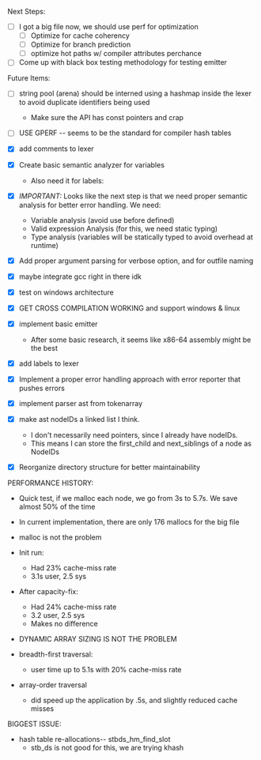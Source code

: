 Next Steps:

- [ ] I got a big file now, we should use perf for optimization
    - [ ] Optimize for cache coherency
    - [ ] Optimize for branch prediction
    - [ ] optimize hot paths w/ compiler attributes perchance
- [ ] Come up with black box testing methodology for testing emitter

Future Items:

- [ ] string pool (arena) should be interned using a hashmap inside the lexer to avoid duplicate identifiers being used
    - Make sure the API has const pointers and crap
- [ ] USE GPERF -- seems to be the standard for compiler hash tables

- [x] add comments to lexer
- [x] Create basic semantic analyzer for variables
    - Also need it for labels:
- [x] *IMPORTANT:* Looks like the next step is that we need proper semantic analysis for better error handling. We need:
    - Variable analysis (avoid use before defined)
    - Valid expression Analysis (for this, we need static typing)
    - Type analysis (variables will be statically typed to avoid overhead at runtime)
- [x] Add proper argument parsing for verbose option, and for outfile naming
- [x] maybe integrate gcc right in there idk
- [x] test on windows architecture
- [x] GET CROSS COMPILATION WORKING and support windows & linux
- [x] implement basic emitter
  - After some basic research, it seems like x86-64 assembly might be the best
- [x] add labels to lexer
- [x] Implement a proper error handling approach with error reporter that pushes errors
- [x] implement parser ast from tokenarray
- [x] make ast nodeIDs a linked list I think.
  - I don't necessarily need pointers, since I already have nodeIDs.
  - This means I can store the first_child and next_siblings of a node as NodeIDs
- [x] Reorganize directory structure for better maintainability



PERFORMANCE HISTORY:
- Quick test, if we malloc each node, we go from 3s to 5.7s. We save almost 50% of the time
- In current implementation, there are only 176 mallocs for the big file
- malloc is not the problem

- Init run:
    - Had 23% cache-miss rate 
    - 3.1s user, 2.5 sys
- After capacity-fix: 
    - Had 24% cache-miss rate
    - 3.2 user, 2.5 sys 
    - Makes no difference
- DYNAMIC ARRAY SIZING IS NOT THE PROBLEM

- breadth-first traversal:
    - user time up to 5.1s with 20% cache-miss rate
- array-order traversal
    - did speed up the application by .5s, and slightly reduced cache misses


BIGGEST ISSUE:
- hash table re-allocations-- stbds_hm_find_slot
    - stb_ds is not good for this, we are trying khash


